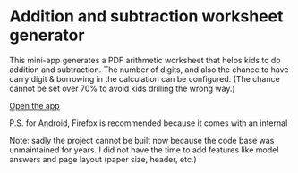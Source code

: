# Addition and subtraction worksheet generator

This mini-app generates a PDF arithmetic worksheet that helps kids to do addition and subtraction.
The number of digits, and also the chance to have carry digit & borrowing in the calculation can be configured.
(The chance cannot be set over 70% to avoid kids drilling the wrong way.)

[Open the app](https://lwchkg.github.io/arith_ws_gen/)

P.S. for Android, Firefox is recommended because it comes with an internal

Note: sadly the project cannot be built now because the code base was unmaintained for years.
I did not have the time to add features like model answers and page layout (paper size, header, etc.)
